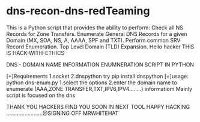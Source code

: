# dns-recon-dns-redTeaming
This is a Python script that provides the ability to perform: 
Check all NS Records for Zone Transfers. 
Enumerate General DNS Records for a given Domain (MX, SOA, NS, A, AAAA, SPF and TXT). Perform common SRV Record Enumeration. Top Level Domain (TLD) Expansion.
Hello hacker
THIS IS HACK-WITH-ETHICS

DNS - DOMAIN NAME INFORMATION ENUMNERATION SCRIPT IN PYTHON 

[+]Requirements
1.socket
2.dnspython
try pip install dnspython
[+]usage:
python dns-enum.py 
1.select the options
2.enter the domain name to enumerate (AAA,ZONE TRANSFER,TXT,IPV6,IPV4........) informatiom
Mainly script is focused on the dns

THANK YOU HACKERS 
FIND YOU SOON IN NEXT TOOL
HAPPY HACKING ........................@SIGNING OFF MRWHITEHAT
